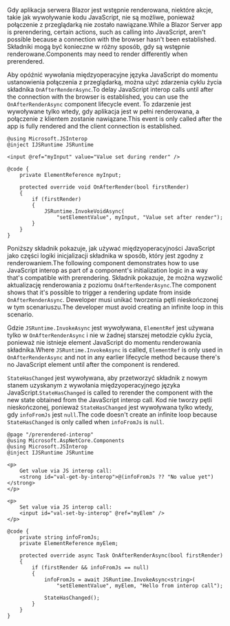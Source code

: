 <span data-ttu-id="e1258-101">Gdy aplikacja serwera Blazor jest wstępnie renderowana, niektóre akcje, takie jak wywoływanie kodu JavaScript, nie są możliwe, ponieważ połączenie z przeglądarką nie zostało nawiązane.</span><span class="sxs-lookup"><span data-stu-id="e1258-101">While a Blazor Server app is prerendering, certain actions, such as calling into JavaScript, aren't possible because a connection with the browser hasn't been established.</span></span> <span data-ttu-id="e1258-102">Składniki mogą być konieczne w różny sposób, gdy są wstępnie renderowane.</span><span class="sxs-lookup"><span data-stu-id="e1258-102">Components may need to render differently when prerendered.</span></span>

<span data-ttu-id="e1258-103">Aby opóźnić wywołania międzyoperacyjne języka JavaScript do momentu ustanowienia połączenia z przeglądarką, można użyć zdarzenia cyklu życia składnika `OnAfterRenderAsync`.</span><span class="sxs-lookup"><span data-stu-id="e1258-103">To delay JavaScript interop calls until after the connection with the browser is established, you can use the `OnAfterRenderAsync` component lifecycle event.</span></span> <span data-ttu-id="e1258-104">To zdarzenie jest wywoływane tylko wtedy, gdy aplikacja jest w pełni renderowana, a połączenie z klientem zostanie nawiązane.</span><span class="sxs-lookup"><span data-stu-id="e1258-104">This event is only called after the app is fully rendered and the client connection is established.</span></span>

```cshtml
@using Microsoft.JSInterop
@inject IJSRuntime JSRuntime

<input @ref="myInput" value="Value set during render" />

@code {
    private ElementReference myInput;

    protected override void OnAfterRender(bool firstRender)
    {
        if (firstRender)
        {
            JSRuntime.InvokeVoidAsync(
                "setElementValue", myInput, "Value set after render");
        }
    }
}
```

<span data-ttu-id="e1258-105">Poniższy składnik pokazuje, jak używać międzyoperacyjności JavaScript jako części logiki inicjalizacji składnika w sposób, który jest zgodny z renderowaniem.</span><span class="sxs-lookup"><span data-stu-id="e1258-105">The following component demonstrates how to use JavaScript interop as part of a component's initialization logic in a way that's compatible with prerendering.</span></span> <span data-ttu-id="e1258-106">Składnik pokazuje, że można wyzwolić aktualizację renderowania z poziomu `OnAfterRenderAsync`.</span><span class="sxs-lookup"><span data-stu-id="e1258-106">The component shows that it's possible to trigger a rendering update from inside `OnAfterRenderAsync`.</span></span> <span data-ttu-id="e1258-107">Deweloper musi unikać tworzenia pętli nieskończonej w tym scenariuszu.</span><span class="sxs-lookup"><span data-stu-id="e1258-107">The developer must avoid creating an infinite loop in this scenario.</span></span>

<span data-ttu-id="e1258-108">Gdzie `JSRuntime.InvokeAsync` jest wywoływana, `ElementRef` jest używana tylko w `OnAfterRenderAsync` i nie w żadnej starszej metodzie cyklu życia, ponieważ nie istnieje element JavaScript do momentu renderowania składnika.</span><span class="sxs-lookup"><span data-stu-id="e1258-108">Where `JSRuntime.InvokeAsync` is called, `ElementRef` is only used in `OnAfterRenderAsync` and not in any earlier lifecycle method because there's no JavaScript element until after the component is rendered.</span></span>

<span data-ttu-id="e1258-109">`StateHasChanged` jest wywoływana, aby przetworzyć składnik z nowym stanem uzyskanym z wywołania międzyoperacyjnego języka JavaScript.</span><span class="sxs-lookup"><span data-stu-id="e1258-109">`StateHasChanged` is called to rerender the component with the new state obtained from the JavaScript interop call.</span></span> <span data-ttu-id="e1258-110">Kod nie tworzy pętli nieskończonej, ponieważ `StateHasChanged` jest wywoływana tylko wtedy, gdy `infoFromJs` jest `null`.</span><span class="sxs-lookup"><span data-stu-id="e1258-110">The code doesn't create an infinite loop because `StateHasChanged` is only called when `infoFromJs` is `null`.</span></span>

```cshtml
@page "/prerendered-interop"
@using Microsoft.AspNetCore.Components
@using Microsoft.JSInterop
@inject IJSRuntime JSRuntime

<p>
    Get value via JS interop call:
    <strong id="val-get-by-interop">@(infoFromJs ?? "No value yet")</strong>
</p>

<p>
    Set value via JS interop call:
    <input id="val-set-by-interop" @ref="myElem" />
</p>

@code {
    private string infoFromJs;
    private ElementReference myElem;

    protected override async Task OnAfterRenderAsync(bool firstRender)
    {
        if (firstRender && infoFromJs == null)
        {
            infoFromJs = await JSRuntime.InvokeAsync<string>(
                "setElementValue", myElem, "Hello from interop call");

            StateHasChanged();
        }
    }
}
```
